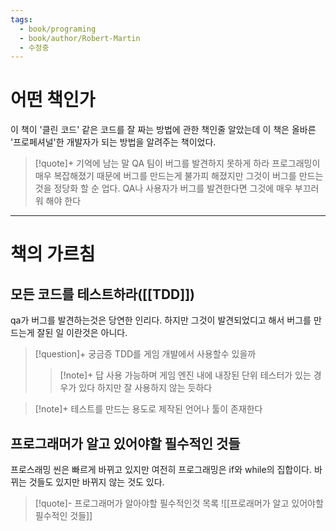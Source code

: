 ```yaml
---
tags:
  - book/programing
  - book/author/Robert-Martin
  - 수정중
---
```

# 어떤 책인가
이 책이 '클린 코드' 같은 코드를 잘 짜는 방법에 관한 책인줄 알았는데
이 책은 올바른 '프로페셔널'한 개발자가 되는 방법을 알려주는 책이었다.
> [!quote]+ 기억에 남는 말
> QA 팀이 버그를 발견하지 못하게 하라
> 프로그래밍이 매우 복잡해졌기 때문에 버그를 만드는게 불가피 해졌지만 그것이 버그를 만드는것을 정당화 할 순 업다.
> QA나 사용자가 버그를 발견한다면 그것에 매우 부끄러워 해야 한다

- - -
# 책의 가르침
## 모든 코드를 테스트하라([[TDD]])
qa가 버그를 발견하는것은 당연한 인리다. 하지만 그것이 발견되었디고 해서 버그를 만드는게 잘된 일 이란것은 아니다. 
> [!question]+ 궁금증
> TDD를 게임 개발에서 사용할수 있을까
> > [!note]+ 답
> > 사용 가능하며 게임 엔진 내에 내장된 단위 테스터가 있는 경우가 있다
> > 하지만 잘 사용하지 않는 듯하다

> [!note]+ 
> 테스트를 만드는 용도로 제작된 언어나 툴이 존재한다
## 프로그래머가 알고 있어야할 필수적인 것들
프로스래밍 씬은 빠르게 바뀌고 있지만 여전히 프로그래밍은 if와 while의 집합이다. 바뀌는 것들도 있지만 바뀌지 않는 것도 있다.
> [!quote]- 프로그래머가 알아야할 필수적인것 목록
 ![[프로래머가 알고 있어야할 필수적인 것들]]